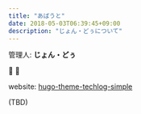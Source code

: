 ```yaml
---
title: "あばうと"
date: 2018-05-03T06:39:45+09:00
description: "じょん・どぅについて"
---
```


管理人: **じょん・どぅ**

:sushi: :sake:

website: [hugo-theme-techlog-simple](https://github.com/mazgi/hugo-theme-techlog-simple)

<!--more-->

(TBD)
